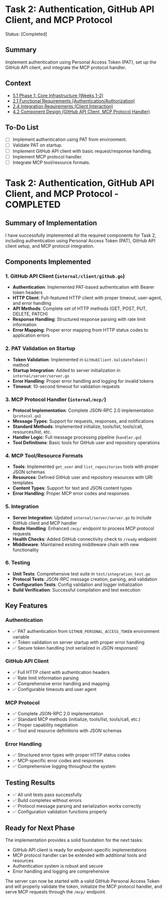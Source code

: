 # Task 2: Authentication, GitHub API Client, and MCP Protocol

Status: [Completed]

## Summary
Implement authentication using Personal Access Token (PAT), set up the GitHub API client, and integrate the MCP protocol handler.

## Context
*   [5.1 Phase 1: Core Infrastructure (Weeks 1-2)](github-api-mcp-comprehensive-plan.md#51-phase-1-core-infrastructure-weeks-1-2)
*   [2.1 Functional Requirements (Authentication/Authorization)](github-api-mcp-comprehensive-plan.md#21-functional-requirements)
*   [2.4 Integration Requirements (Client Interaction)](github-api-mcp-comprehensive-plan.md#24-integration-requirements)
*   [4.2 Component Design (GitHub API Client, MCP Protocol Handler)](github-api-mcp-comprehensive-plan.md#42-component-design)

## To-Do List
*   [ ] Implement authentication using PAT from environment.
*   [ ] Validate PAT on startup.
*   [ ] Implement GitHub API client with basic request/response handling.
*   [ ] Implement MCP protocol handler.
*   [ ] Integrate MCP tool/resource formats.

# Task 2: Authentication, GitHub API Client, and MCP Protocol - COMPLETED

## Summary of Implementation

I have successfully implemented all the required components for Task 2, including authentication using Personal Access Token (PAT), GitHub API client setup, and MCP protocol integration.

## Components Implemented

### 1. GitHub API Client (`internal/client/github.go`)
- **Authentication**: Implemented PAT-based authentication with Bearer token headers
- **HTTP Client**: Full-featured HTTP client with proper timeout, user-agent, and error handling
- **API Methods**: Complete set of HTTP methods (GET, POST, PUT, DELETE, PATCH)
- **Response Handling**: Structured response parsing with rate limit information
- **Error Mapping**: Proper error mapping from HTTP status codes to application errors

### 2. PAT Validation on Startup
- **Token Validation**: Implemented in `GitHubClient.ValidateToken()` method
- **Startup Integration**: Added to server initialization in `internal/server/server.go`
- **Error Handling**: Proper error handling and logging for invalid tokens
- **Timeout**: 10-second timeout for validation requests

### 3. MCP Protocol Handler (`internal/mcp/`)
- **Protocol Implementation**: Complete JSON-RPC 2.0 implementation (`protocol.go`)
- **Message Types**: Support for requests, responses, and notifications
- **Standard Methods**: Implemented initialize, tools/list, tools/call, resources/list, etc.
- **Handler Logic**: Full message processing pipeline (`handler.go`)
- **Tool Definitions**: Basic tools for GitHub user and repository operations

### 4. MCP Tool/Resource Formats
- **Tools**: Implemented `get_user` and `list_repositories` tools with proper JSON schemas
- **Resources**: Defined GitHub user and repository resources with URI templates
- **Content Types**: Support for text and JSON content types
- **Error Handling**: Proper MCP error codes and responses

### 5. Integration
- **Server Integration**: Updated `internal/server/server.go` to include GitHub client and MCP handler
- **Route Handling**: Enhanced `/mcp/` endpoint to process MCP protocol requests
- **Health Checks**: Added GitHub connectivity check to `/ready` endpoint
- **Middleware**: Maintained existing middleware chain with new functionality

### 6. Testing
- **Unit Tests**: Comprehensive test suite in `test/integration_test.go`
- **Protocol Tests**: JSON-RPC message creation, parsing, and validation
- **Configuration Tests**: Config validation and logger initialization
- **Build Verification**: Successful compilation and test execution

## Key Features

### Authentication
- ✅ PAT authentication from `GITHUB_PERSONAL_ACCESS_TOKEN` environment variable
- ✅ Token validation on server startup with proper error handling
- ✅ Secure token handling (not serialized in JSON responses)

### GitHub API Client
- ✅ Full HTTP client with authentication headers
- ✅ Rate limit information parsing
- ✅ Comprehensive error handling and mapping
- ✅ Configurable timeouts and user agent

### MCP Protocol
- ✅ Complete JSON-RPC 2.0 implementation
- ✅ Standard MCP methods (initialize, tools/list, tools/call, etc.)
- ✅ Proper capability negotiation
- ✅ Tool and resource definitions with JSON schemas

### Error Handling
- ✅ Structured error types with proper HTTP status codes
- ✅ MCP-specific error codes and responses
- ✅ Comprehensive logging throughout the system

## Testing Results
- ✅ All unit tests pass successfully
- ✅ Build completes without errors
- ✅ Protocol message parsing and serialization works correctly
- ✅ Configuration validation functions properly

## Ready for Next Phase
The implementation provides a solid foundation for the next tasks:
- GitHub API client is ready for endpoint-specific implementations
- MCP protocol handler can be extended with additional tools and resources
- Authentication system is robust and secure
- Error handling and logging are comprehensive

The server can now be started with a valid GitHub Personal Access Token and will properly validate the token, initialize the MCP protocol handler, and serve MCP requests through the `/mcp/` endpoint.